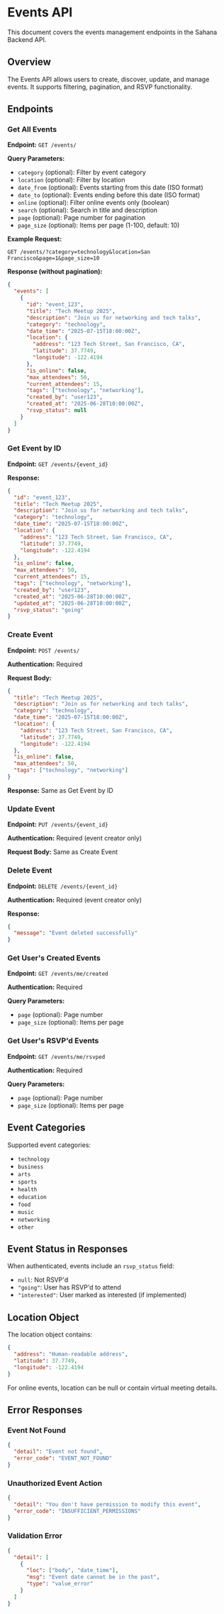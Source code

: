 # Events API

This document covers the events management endpoints in the Sahana Backend API.

## Overview

The Events API allows users to create, discover, update, and manage events. It supports filtering, pagination, and RSVP functionality.

## Endpoints

### Get All Events

**Endpoint:** `GET /events/`

**Query Parameters:**

- `category` (optional): Filter by event category
- `location` (optional): Filter by location
- `date_from` (optional): Events starting from this date (ISO format)
- `date_to` (optional): Events ending before this date (ISO format)
- `online` (optional): Filter online events only (boolean)
- `search` (optional): Search in title and description
- `page` (optional): Page number for pagination
- `page_size` (optional): Items per page (1-100, default: 10)

**Example Request:**

```
GET /events/?category=technology&location=San Francisco&page=1&page_size=10
```

**Response (without pagination):**

```json
{
  "events": [
    {
      "id": "event_123",
      "title": "Tech Meetup 2025",
      "description": "Join us for networking and tech talks",
      "category": "technology",
      "date_time": "2025-07-15T18:00:00Z",
      "location": {
        "address": "123 Tech Street, San Francisco, CA",
        "latitude": 37.7749,
        "longitude": -122.4194
      },
      "is_online": false,
      "max_attendees": 50,
      "current_attendees": 15,
      "tags": ["technology", "networking"],
      "created_by": "user123",
      "created_at": "2025-06-28T10:00:00Z",
      "rsvp_status": null
    }
  ]
}
```

### Get Event by ID

**Endpoint:** `GET /events/{event_id}`

**Response:**

```json
{
  "id": "event_123",
  "title": "Tech Meetup 2025",
  "description": "Join us for networking and tech talks",
  "category": "technology",
  "date_time": "2025-07-15T18:00:00Z",
  "location": {
    "address": "123 Tech Street, San Francisco, CA",
    "latitude": 37.7749,
    "longitude": -122.4194
  },
  "is_online": false,
  "max_attendees": 50,
  "current_attendees": 15,
  "tags": ["technology", "networking"],
  "created_by": "user123",
  "created_at": "2025-06-28T10:00:00Z",
  "updated_at": "2025-06-28T10:00:00Z",
  "rsvp_status": "going"
}
```

### Create Event

**Endpoint:** `POST /events/`

**Authentication:** Required

**Request Body:**

```json
{
  "title": "Tech Meetup 2025",
  "description": "Join us for networking and tech talks",
  "category": "technology",
  "date_time": "2025-07-15T18:00:00Z",
  "location": {
    "address": "123 Tech Street, San Francisco, CA",
    "latitude": 37.7749,
    "longitude": -122.4194
  },
  "is_online": false,
  "max_attendees": 50,
  "tags": ["technology", "networking"]
}
```

**Response:** Same as Get Event by ID

### Update Event

**Endpoint:** `PUT /events/{event_id}`

**Authentication:** Required (event creator only)

**Request Body:** Same as Create Event

### Delete Event

**Endpoint:** `DELETE /events/{event_id}`

**Authentication:** Required (event creator only)

**Response:**

```json
{
  "message": "Event deleted successfully"
}
```

### Get User's Created Events

**Endpoint:** `GET /events/me/created`

**Authentication:** Required

**Query Parameters:**

- `page` (optional): Page number
- `page_size` (optional): Items per page

### Get User's RSVP'd Events

**Endpoint:** `GET /events/me/rsvped`

**Authentication:** Required

**Query Parameters:**

- `page` (optional): Page number
- `page_size` (optional): Items per page

## Event Categories

Supported event categories:

- `technology`
- `business`
- `arts`
- `sports`
- `health`
- `education`
- `food`
- `music`
- `networking`
- `other`

## Event Status in Responses

When authenticated, events include an `rsvp_status` field:

- `null`: Not RSVP'd
- `"going"`: User has RSVP'd to attend
- `"interested"`: User marked as interested (if implemented)

## Location Object

The location object contains:

```json
{
  "address": "Human-readable address",
  "latitude": 37.7749,
  "longitude": -122.4194
}
```

For online events, location can be null or contain virtual meeting details.

## Error Responses

### Event Not Found

```json
{
  "detail": "Event not found",
  "error_code": "EVENT_NOT_FOUND"
}
```

### Unauthorized Event Action

```json
{
  "detail": "You don't have permission to modify this event",
  "error_code": "INSUFFICIENT_PERMISSIONS"
}
```

### Validation Error

```json
{
  "detail": [
    {
      "loc": ["body", "date_time"],
      "msg": "Event date cannot be in the past",
      "type": "value_error"
    }
  ]
}
```
